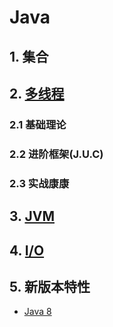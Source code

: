 # Java
## 1. 集合
## 2. [多线程](./thread/)
### 2.1 基础理论
### 2.2 进阶框架(J.U.C)
### 2.3 实战康康

## 3. [JVM](./jvm)
## 4. [I/O](./io)
## 5. 新版本特性
* [Java 8](./version/java8/)
